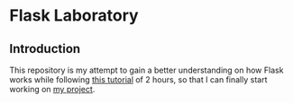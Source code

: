 # Flask Laboratory

## Introduction

This repository is my attempt to gain a better understanding on how Flask works while following [this tutorial](https://www.youtube.com/watch?v=oVA0fD13NGI) of 2 hours, so that I can finally start working on [my project](https://github.com/ncocana/ollivanders-shop-api-rest).   
